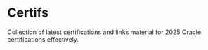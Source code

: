 # Certifs
Collection of latest certifications and links material for 2025 Oracle certifications effectively.
